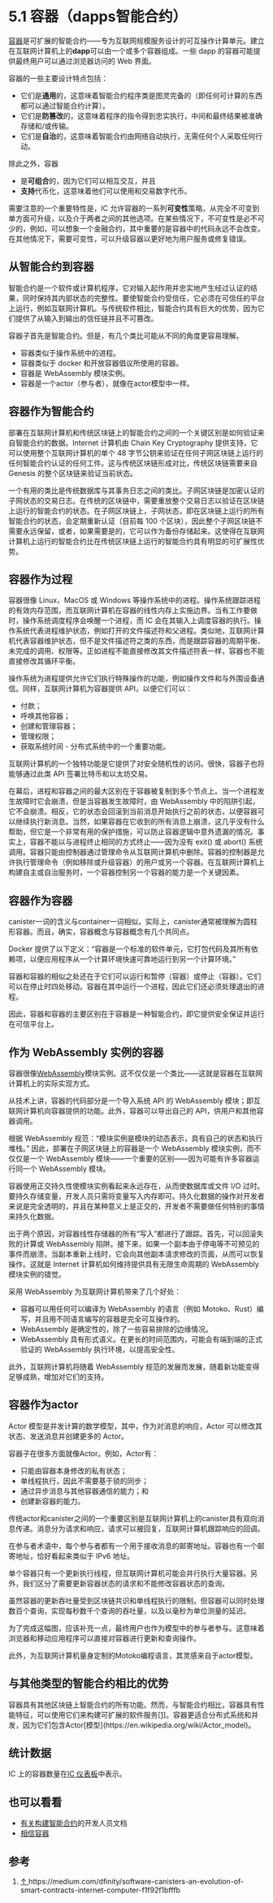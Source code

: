 # 5.1 容器（dapps智能合约）

[容器](https://wiki.internetcomputer.org/wiki/Glossary#canister)是可扩展的智能合约——专为互联网规模服务设计的可互操作计算单元。建立在互联网计算机上的**dapp**可以由一个或多个容器组成。一些 dapp 的容器可能提供最终用户可以通过浏览器访问的 Web 界面。

容器的一些主要设计特点包括：

- 它们是**通用**的，这意味着智能合约程序类是图灵完备的（即任何可计算的东西都可以通过智能合约计算）。
- 它们是**防篡改**的，这意味着程序的指令得到忠实执行，中间和最终结果被准确存储和/或传输。
- 它们是**自治**的，这意味着智能合约由网络自动执行，无需任何个人采取任何行动。

除此之外，容器

- 是**可组合**的，因为它们可以相互交互，并且
- **支持**代币化，这意味着他们可以使用和交易数字代币。

需要注意的一个重要特性是，IC 允许容器的一系列**可变性**策略，从完全不可变到单方面可升级，以及介于两者之间的其他选项。在某些情况下，不可变性是必不可少的，例如，可以想象一个金融合约，其中重要的是容器中的代码永远不会改变。在其他情况下，需要可变性，可以升级容器以更好地为用户服务或修复错误。

## 从智能合约到容器

智能合约是一个软件或计算机程序，它对输入起作用并忠实地产生经过认证的结果，同时保持其内部状态的完整性。要使智能合约受信任，它必须在可信任的平台上运行，例如互联网计算机。与传统软件相比，智能合约具有巨大的优势，因为它们提供了从输入到输出的信任链并且不可篡改。

容器子首先是智能合约。但是，有几个类比可能从不同的角度更容易理解。

- 容器类似于操作系统中的进程。
- 容器类似于 docker 和开放容器倡议所使用的容器。
- 容器是 WebAssembly 模块实例。
- 容器是一个actor（参与者），就像在actor模型中一样。

## 容器作为智能合约

部署在互联网计算机和传统区块链上的智能合约之间的一个关键区别是如何验证来自智能合约的数据。Internet 计算机由 Chain Key Cryptography 提供支持，它可以使用整个互联网计算机的单个 48 字节公钥来验证在任何子网区块链上运行的任何智能合约认证的任何工件。这与传统区块链形成对比，传统区块链需要来自 Genesis 的整个区块链来验证当前状态。

一个有用的类比是传统数据库与其事务日志之间的类比。子网区块链是加密认证的子网状态的交易日志。在传统的区块链中，需要重放整个交易日志以验证在区块链上运行的智能合约的状态。在子网区块链上，子网状态，即在区块链上运行的所有智能合约的状态，会定期重新认证（目前每 100 个区块），因此整个子网区块链不需要永远保留，或者，如果需要是的，它可以作为备份存储起来。这使得在互联网计算机上运行的智能合约比在传统区块链上运行的智能合约具有明显的可扩展性优势。

## 容器作为过程

容器很像 Linux、MacOS 或 Windows 等操作系统中的进程。操作系统跟踪进程的有效内存范围，而互联网计算机在容器的线性内存上实施边界。当有工作要做时，操作系统调度程序会唤醒一个进程，而 IC 会在其输入上调度容器的执行。操作系统代表进程维护状态，例如打开的文件描述符和父进程。类似地，互联网计算机代表容器维护状态，但不是文件描述符之类的东西，而是跟踪容器的周期平衡、未完成的调用、权限等。正如进程不能直接修改其文件描述符表一样，容器也不能直接修改其循环平衡。

操作系统为进程提供允许它们执行特殊操作的功能，例如操作文件和与外围设备通信。同样，互联网计算机为容器提供 API，以便它们可以：

- 付款；
- 呼唤其他容器；
- 创建和管理容器；
- 管理权限；
- 获取系统时间 - 分布式系统中的一个重要功能。

互联网计算机的一个独特功能是它提供了对安全随机性的访问。很快，容器子也将能够通过此类 API 签署比特币和以太坊交易。

在幕后，进程和容器之间的最大区别在于容器被复制到多个节点上。当一个进程发生故障时它会崩溃，但是当容器发生故障时，由 WebAssembly 中的陷阱引起，它不会崩溃。相反，它的状态会回滚到当前消息开始执行之前的状态，以便容器可以继续执行新消息。当然，如果容器在它收到的所有消息上崩溃，这几乎没有什么帮助，但它是一个非常有用的保护措施，可以防止容器逻辑中意外遗漏的情况。事实上，容器不能以与进程终止相同的方式终止——因为没有 exit() 或 abort() 系统调用。容器只能由控制器通过管理命令从互联网计算机中删除。容器的控制器是允许执行管理命令（例如移除或升级容器）的用户或另一个容器。在互联网计算机上构建自主或自治服务时，一个容器控制另一个容器的能力是一个关键因素。

## 容器作为容器

canister一词的含义与container一词相似，实际上，canister通常被理解为圆柱形容器。而且，确实，容器概念与容器概念有几个共同点。

Docker 提供了以下定义：“容器是一个标准的软件单元，它打包代码及其所有依赖项，以便应用程序从一个计算环境快速可靠地运行到另一个计算环境。”

容器和容器的相似之处还在于它们可以运行和暂停（容器）或停止（容器）。它们可以在停止时四处移动。容器在其中运行一个进程，因此它们还必须处理退出的进程。

因此，容器和容器的主要区别在于容器是一种智能合约，即它提供安全保证并运行在可信平台上。

## 作为 WebAssembly 实例的容器

容器很像[WebAssembly](https://webassembly.org/)模块实例。这不仅仅是一个类比——这就是容器在互联网计算机上的实际实现方式。

从技术上讲，容器的代码部分是一个导入系统 API 的 WebAssembly 模块；即互联网计算机向容器提供的功能。此外，容器可以导出自己的 API，供用户和其他容器调用。

根据 WebAssembly 规范：“模块实例是模块的动态表示，具有自己的状态和执行堆栈。” 因此，部署在子网区块链上的容器是一个 WebAssembly 模块实例，而不仅仅是一个 WebAssembly 模块——一个重要的区别——因为可能有许多容器运行同一个 WebAssembly 模块。

容器使用正交持久性使模块实例看起来永远存在，从而使数据库或文件 I/O 过时。要持久存储变量，开发人员只需将变量写入内存即可。持久化数据的操作对开发者来说是完全透明的，并且在某种意义上是正交的，开发者不需要做任何特别的事情来持久化数据。

出于两个原因，对容器线性存储器的所有“写入”都进行了跟踪。首先，可以回滚失败的计算或 WebAssembly 陷阱。接下来，如果一个副本由于停电等不可预见的事件而崩溃，当副本重新上线时，它会向其他副本请求修改的页面，从而可以恢复操作。这就是 Internet 计算机如何维持提供具有无限生命周期的 WebAssembly 模块实例的错觉。

采用 WebAssembly 为互联网计算机带来了几个好处：

- 容器可以用任何可以编译为 WebAssembly 的语言（例如 Motoko、Rust）编写，并且用不同语言编写的容器是完全可互操作的。
- WebAssembly 是确定性的，除了一些容易排除的边缘情况。
- WebAssembly 具有形式语义。在更长的时间范围内，可能会有端到端的正式验证的 WebAssembly 执行环境，以提高安全性。

此外，互联网计算机将随着 WebAssembly 规范的发展而发展，随着新功能变得足够成熟，增加对它们的支持。

## 容器作为actor

Actor 模型是并发计算的数学模型，其中，作为对消息的响应，Actor 可以修改其状态、发送消息并创建更多的 Actor。

容器子在很多方面就像Actor。例如，Actor有：

- 只能由容器本身修改的私有状态；
- 单线程执行，因此不需要基于锁的同步；
- 通过异步消息与其他容器通信的能力；和
- 创建新容器的能力。

传统actor和canister之间的一个重要区别是互联网计算机上的canister具有双向消息传递。消息分为请求和响应，请求可以被回复，互联网计算机跟踪响应的回调。

在参与者术语中，每个参与者都有一个用于接收消息的邮寄地址。容器也有一个邮寄地址，恰好看起来类似于 IPv6 地址。

单个容器只有一个更新执行线程，但互联网计算机可能会并行执行大量容器。另外，我们区分了需要更新容器状态的请求和不能修改容器状态的查询。

虽然容器的更新吞吐量受到区块链共识和单线程执行的限制，但容器可以同时处理数百个查询，实现每秒数千个查询的吞吐量，以及以毫秒为单位测量的延迟。

为了完成这幅图，应该补充一点，最终用户也作为模型中的参与者参与。这意味着浏览器和移动应用程序可以直接对容器进行更新和查询操作。

此外，为互联网计算机量身定制的Motoko编程语言，其灵感来自于actor模型。

## 与其他类型的智能合约相比的优势

容器具有其他区块链上智能合约的所有功能。然而，与智能合约相比，容器具有性能特征，可以使用它们来构建可扩展的软件服务[[1\]](https://wiki.internetcomputer.org/wiki/Canisters_(dapps/smart_contracts)#cite_note-1)。容器更适合分布式系统和并发，因为它们包含Actor[模型](https://en.wikipedia.org/wiki/Actor_model)。

## 统计数据

IC 上的容器数量在[IC 仪表板](https://dashboard.internetcomputer.org/)中表示。

## 也可以看看

- [有关构建智能合约](https://smartcontracts.org/docs/quickstart/quickstart-intro.html)的开发人员文档
- [相信容器](https://wiki.internetcomputer.org/wiki/Trust_in_canisters)

## 参考

1. [↑ ](https://wiki.internetcomputer.org/wiki/Canisters_(dapps/smart_contracts)#cite_ref-1)https://medium.com/dfinity/software-canisters-an-evolution-of-smart-contracts-internet-computer-f1f92f1bfffb

